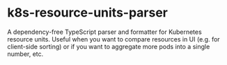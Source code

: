 # k8s-resource-units-parser

A dependency-free TypeScript parser and formatter for Kubernetes resource units. Useful when you want to compare resources in UI (e.g. for client-side sorting) or if you want to aggregate more pods into a single number, etc.
